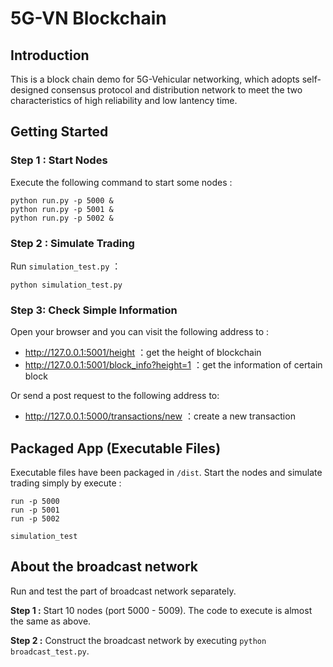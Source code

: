 # 5G-VN Blockchain

## Introduction

This is a block chain demo for 5G-Vehicular networking, which adopts self-designed consensus protocol and distribution network to meet the two characteristics of high reliability and low lantency time.

## Getting Started

### Step 1 : Start Nodes

Execute the following command to start some nodes :

```shell
python run.py -p 5000 &
python run.py -p 5001 &
python run.py -p 5002 &
```

### Step 2 : Simulate Trading

Run ```simulation_test.py``` ：

```shell
python simulation_test.py
```

### Step 3: Check Simple Information

Open your browser and you can visit the following address to :

- http://127.0.0.1:5001/height ：get the height of blockchain
- http://127.0.0.1:5001/block_info?height=1 ：get the information of certain block

Or send a post request to the following address to:

- http://127.0.0.1:5000/transactions/new ：create a new transaction

## Packaged App (Executable Files)

Executable files have been packaged in ```/dist```. Start the nodes and simulate trading simply by execute :

```shell
run -p 5000
run -p 5001
run -p 5002

simulation_test
```

## About the broadcast network

Run and test the part of broadcast network separately.  

**Step 1 :** Start 10 nodes (port 5000 - 5009). The code to execute is almost the same as above.

**Step 2 :** Construct the broadcast network by executing ```python broadcast_test.py```.